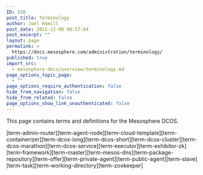 ```yaml
---
ID: 538
post_title: Terminology
author: Joel Hamill
post_date: 2015-12-08 08:57:04
post_excerpt: ""
layout: page
permalink: >
  https://docs.mesosphere.com/administration/terminology/
published: true
import_src:
  - mesosphere-docs/overview/terminology.md
page_options_topic_page:
  - ""
page_options_require_authentication: false
hide_from_navigation: false
hide_from_related: false
page_options_show_link_unauthenticated: false
---
```

This page contains terms and definitions for the Mesosphere DCOS.

[term-admin-router][term-agent-node][term-cloud-template][term-containerizer][term-dcos-long][term-dcos-short][term-dcos-cluster][term-dcos-marathon][term-dcos-service][term-executor][term-exhibitor-zk][term-framework][term-master][term-mesos-dns][term-package-repository][term-offer][term-private-agent][term-public-agent][term-slave][term-task][term-working-directory][term-zookeeper]